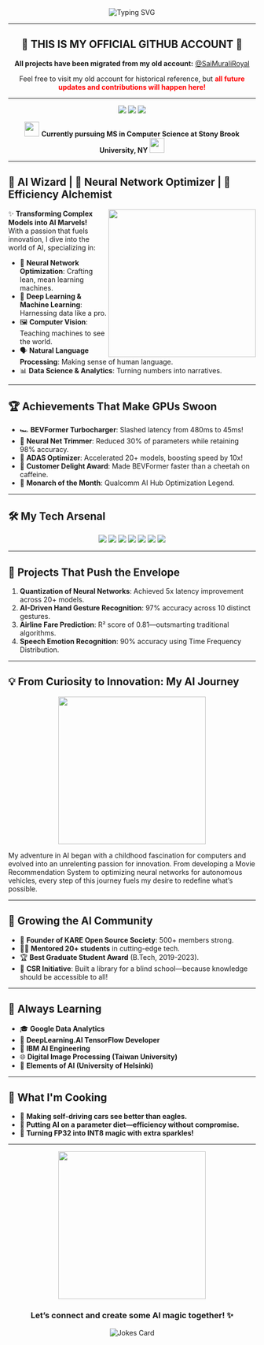 <div align="center">
  <img src="https://readme-typing-svg.herokuapp.com?font=Fira+Code&size=30&pause=1000&color=2E9BF7&center=true&vCenter=true&width=600&lines=Sai+Murali+Marisetty;AI+Engineer+%7C+ML+Enthusiast;Neural+Network+Optimizer" alt="Typing SVG" />
</div>

---

<div align="center">
  <h2>🚨 THIS IS MY OFFICIAL GITHUB ACCOUNT 🚨</h2>
  <p><strong>All projects have been migrated from my old account:</strong> 
  <a href="https://github.com/SaiMuraliRoyal">@SaiMuraliRoyal</a></p>
  <p>Feel free to visit my old account for historical reference, but <strong style="color: red;">all future updates and contributions will happen here!</strong></p>
</div>

---

<p align="center">
  <a href="https://www.linkedin.com/in/saimurali-marisetty/"><img src="https://img.shields.io/badge/-LinkedIn-0077B5?style=for-the-badge&logo=Linkedin&logoColor=white"/></a>
  <a href="https://github.com/Sai-Murali-Marisetty"><img src="https://img.shields.io/badge/-GitHub-181717?style=for-the-badge&logo=GitHub&logoColor=white"/></a>
  <a href="mailto:msaimuraliroyal@gmail.com"><img src="https://img.shields.io/badge/-Email-D14836?style=for-the-badge&logo=Gmail&logoColor=white"/></a>
</p>

<div align="center">
  <img src="https://media.giphy.com/media/l3q2WMhNcyFOWP280/giphy.gif" width="30px">
  <b>Currently pursuing MS in Computer Science at Stony Brook University, NY</b>
  <img src="https://media.giphy.com/media/l3q2WMhNcyFOWP280/giphy.gif" width="30px">
</div>

---

## 🧠 AI Wizard | 🚀 Neural Network Optimizer | 🌟 Efficiency Alchemist

<img align="right" src="https://media.giphy.com/media/3oKIPEqDGUULpEU0aQ/giphy.gif" width="300">

✨ **Transforming Complex Models into AI Marvels!**  
With a passion that fuels innovation, I dive into the world of AI, specializing in:

- 🔧 **Neural Network Optimization**: Crafting lean, mean learning machines.
- 🧮 **Deep Learning & Machine Learning**: Harnessing data like a pro.
- 🖼️ **Computer Vision**: Teaching machines to see the world.
- 🗣️ **Natural Language Processing**: Making sense of human language.
- 📊 **Data Science & Analytics**: Turning numbers into narratives.

---

## 🏆 Achievements That Make GPUs Swoon

- 🏎️ **BEVFormer Turbocharger**: Slashed latency from 480ms to 45ms!
- 🎯 **Neural Net Trimmer**: Reduced 30% of parameters while retaining 98% accuracy.
- 🦾 **ADAS Optimizer**: Accelerated 20+ models, boosting speed by 10x!
- 🥇 **Customer Delight Award**: Made BEVFormer faster than a cheetah on caffeine.
- 👑 **Monarch of the Month**: Qualcomm AI Hub Optimization Legend.

---

## 🛠️ My Tech Arsenal

<p align="center">
  <img src="https://img.shields.io/badge/-Python-3776AB?style=flat&logo=Python&logoColor=white"/>
  <img src="https://img.shields.io/badge/-C++-00599C?style=flat&logo=C%2B%2B&logoColor=white"/>
  <img src="https://img.shields.io/badge/-PyTorch-EE4C2C?style=flat&logo=PyTorch&logoColor=white"/>
  <img src="https://img.shields.io/badge/-TensorFlow-FF6F00?style=flat&logo=TensorFlow&logoColor=white"/>
  <img src="https://img.shields.io/badge/-ONNX-005CED?style=flat&logo=ONNX&logoColor=white"/>
  <img src="https://img.shields.io/badge/-AIMET-FF6F61?style=flat&logo=AIMET&logoColor=white"/>
  <img src="https://img.shields.io/badge/-TensorRT-76B900?style=flat&logo=NVIDIA&logoColor=white"/>
</p>

---

## 🚀 Projects That Push the Envelope

1. **Quantization of Neural Networks**: Achieved 5x latency improvement across 20+ models.
2. **AI-Driven Hand Gesture Recognition**: 97% accuracy across 10 distinct gestures.
3. **Airline Fare Prediction**: R² score of 0.81—outsmarting traditional algorithms.
4. **Speech Emotion Recognition**: 90% accuracy using Time Frequency Distribution.

---

## 💡 From Curiosity to Innovation: My AI Journey

<div align="center">
  <img src="https://media.giphy.com/media/3o7aCTfyhYawdOXcFW/giphy.gif" width="300">
</div>

My adventure in AI began with a childhood fascination for computers and evolved into an unrelenting passion for innovation. From developing a Movie Recommendation System to optimizing neural networks for autonomous vehicles, every step of this journey fuels my desire to redefine what’s possible.

---

## 🌱 Growing the AI Community

- 🌟 **Founder of KARE Open Source Society**: 500+ members strong.
- 🧑‍🏫 **Mentored 20+ students** in cutting-edge tech.
- 🏆 **Best Graduate Student Award** (B.Tech, 2019-2023).
- 🤝 **CSR Initiative**: Built a library for a blind school—because knowledge should be accessible to all!

---

## 🧠 Always Learning

- 🎓 **Google Data Analytics**
- 🧠 **DeepLearning.AI TensorFlow Developer**
- 🤖 **IBM AI Engineering**
- 🌐 **Digital Image Processing (Taiwan University)**
- 🧠 **Elements of AI (University of Helsinki)**

---

## 🔮 What I'm Cooking

- 🚗 **Making self-driving cars see better than eagles.**
- 🤖 **Putting AI on a parameter diet—efficiency without compromise.**
- 🌈 **Turning FP32 into INT8 magic with extra sparkles!**

---

<div align="center">
  <img src="https://media.giphy.com/media/3o7qE1YN7aBOFPRw8E/giphy.gif" width="300">
  <h3>Let’s connect and create some AI magic together! ✨</h3>
</div>

<div align="center">
  <img src="https://readme-jokes.vercel.app/api" alt="Jokes Card" />
</div>
